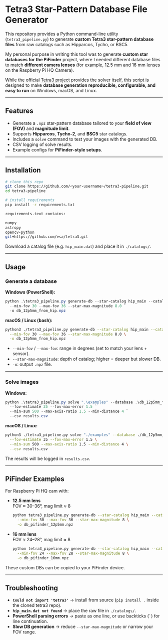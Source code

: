 # Tetra3 Star-Pattern Database File Generator

This repository provides a Python command-line utility (`tetra3_pipeline.py`) to generate
**custom Tetra3 star-pattern database files** from raw catalogs such as Hipparcos, Tycho, or BSC5.  

My personal purpose in writing this tool was to generate **custom star databases for the PiFinder** project,
where I needed different database files to match **different camera lenses** (for example, 12.5 mm and 16 mm lenses
on the Raspberry Pi HQ Camera).

While the official [Tetra3 project](https://github.com/esa/tetra3) provides the solver itself, this script is designed to make
**database generation reproducible, configurable, and easy to run** on Windows, macOS, and Linux.

---

## Features
- Generate a `.npz` star-pattern database tailored to your **field of view (FOV)** and **magnitude limit**.
- Supports **Hipparcos**, **Tycho-2**, and **BSC5** star catalogs.
- Includes a `solve` command to test your images with the generated DB.
- CSV logging of solve results.
- Example configs for **PiFinder-style setups**.

---

## Installation

```bash
# clone this repo
git clone https://github.com/<your-username>/tetra3-pipeline.git
cd tetra3-pipeline

# install requirements
pip install -r requirements.txt

requirements.text contains:

numpy
astropy
opencv-python
git+https://github.com/esa/tetra3.git

```

Download a catalog file (e.g. `hip_main.dat`) and place it in `./catalogs/`.

---

## Usage

### Generate a database

**Windows (PowerShell):**
```powershell
python .\tetra3_pipeline.py generate-db --star-catalog hip_main --catalog-dir ".\catalogs" `
  --min-fov 30 --max-fov 36 --star-max-magnitude 8.0 `
  -o db_12p5mm_from_hip.npz
```

**macOS / Linux (bash):**
```bash
python3 ./tetra3_pipeline.py generate-db --star-catalog hip_main --catalog-dir "./catalogs" \
  --min-fov 30 --max-fov 36 --star-max-magnitude 8.0 \
  -o db_12p5mm_from_hip.npz
```

- `--min-fov` / `--max-fov`: range in degrees (set to match your lens + sensor).  
- `--star-max-magnitude`: depth of catalog; higher = deeper but slower DB.  
- `-o`: output `.npz` file.  

---

### Solve images

**Windows:**
```powershell
python .\tetra3_pipeline.py solve ".\examples" --database .\db_12p5mm_from_hip.npz `
  --fov-estimate 35 --fov-max-error 1.5 `
  --min-sum 500 --max-axis-ratio 1.5 --min-distance 4 `
  --csv results.csv
```

**macOS / Linux:**
```bash
python3 ./tetra3_pipeline.py solve "./examples" --database ./db_12p5mm_from_hip.npz \
  --fov-estimate 35 --fov-max-error 1.5 \
  --min-sum 500 --max-axis-ratio 1.5 --min-distance 4 \
  --csv results.csv
```

The results will be logged in `results.csv`.

---

## PiFinder Examples

For Raspberry Pi HQ cam with:

- **12.5 mm lens**  
  FOV ≈ 30–36°, mag limit ≈ 8  
  ```bash
  python tetra3_pipeline.py generate-db --star-catalog hip_main --catalog-dir "./catalogs" \
    --min-fov 30 --max-fov 36 --star-max-magnitude 8 \
    -o db_pifinder_12p5mm.npz
  ```

- **16 mm lens**  
  FOV ≈ 24–28°, mag limit ≈ 8  
  ```bash
  python tetra3_pipeline.py generate-db --star-catalog hip_main --catalog-dir "./catalogs" \
    --min-fov 24 --max-fov 28 --star-max-magnitude 8 \
    -o db_pifinder_16mm.npz
  ```

These custom DBs can be copied to your PiFinder device.

---

## Troubleshooting

- **`Could not import 'tetra3'`** → install from source (`pip install .` inside the cloned tetra3 repo).  
- **`hip_main.dat not found`** → place the raw file in `./catalogs/`.  
- **PowerShell parsing errors** → paste as one line, or use backticks (`` ` ``) for line continuation.  
- **Slow DB generation** → reduce `--star-max-magnitude` or narrow your FOV range.  



